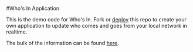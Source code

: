#Who's In Application

This is the demo code for Who's In. Fork or [deploy](https://heroku.com/deploy?template=https://github.com/jpatel531/whos_in) this repo to create your own application to update who comes and goes from your local network in realtime.

The bulk of the information can be found [here](https://github.com/pusher/pusher-whos-in-gem).